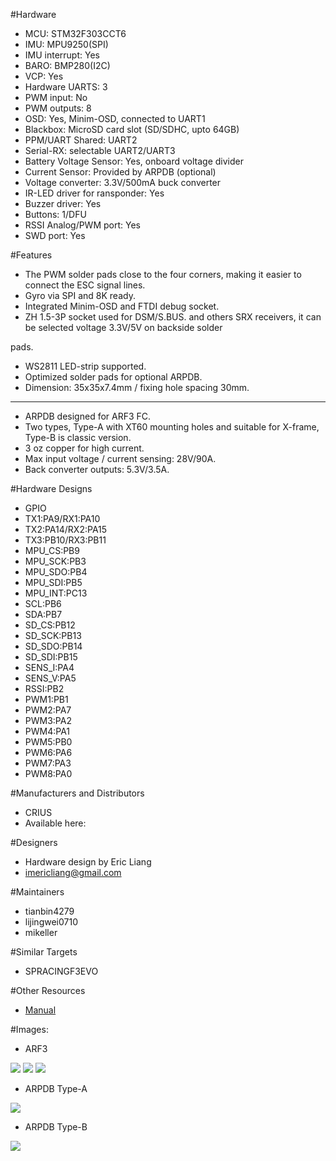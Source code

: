 #Hardware
  - MCU: STM32F303CCT6
  - IMU: MPU9250(SPI)
  - IMU interrupt: Yes
  - BARO: BMP280(I2C)
  - VCP: Yes
  - Hardware UARTS: 3
  - PWM input: No
  - PWM outputs: 8
  - OSD: Yes, Minim-OSD, connected to UART1
  - Blackbox: MicroSD card slot (SD/SDHC, upto 64GB)
  - PPM/UART Shared: UART2
  - Serial-RX: selectable UART2/UART3 
  - Battery Voltage Sensor: Yes, onboard voltage divider
  - Current Sensor: Provided by ARPDB (optional)
  - Voltage converter: 3.3V/500mA buck converter
  - IR-LED driver for ransponder: Yes
  - Buzzer driver: Yes
  - Buttons: 1/DFU
  - RSSI Analog/PWM port: Yes
  - SWD port: Yes


#Features
  - The PWM solder pads close to the four corners, making it easier to connect the ESC signal lines.
  - Gyro via SPI and 8K ready.
  - Integrated Minim-OSD and FTDI debug socket.
  - ZH 1.5-3P socket used for DSM/S.BUS. and others SRX receivers, it can be selected voltage 3.3V/5V on backside solder 

pads.
  - WS2811 LED-strip supported.
  - Optimized solder pads for optional ARPDB.
  - Dimension: 35x35x7.4mm / fixing hole spacing 30mm.

------------------------------------------------------------

  - ARPDB designed for ARF3 FC.
  - Two types, Type-A with XT60 mounting holes and suitable for X-frame, Type-B is classic version.
  - 3 oz copper for high current.
  - Max input voltage / current sensing: 28V/90A.
  - Back converter outputs: 5.3V/3.5A.


#Hardware Designs
  - GPIO
  - TX1:PA9/RX1:PA10
  - TX2:PA14/RX2:PA15
  - TX3:PB10/RX3:PB11
  - MPU_CS:PB9
  - MPU_SCK:PB3
  - MPU_SDO:PB4
  - MPU_SDI:PB5
  - MPU_INT:PC13
  - SCL:PB6
  - SDA:PB7
  - SD_CS:PB12
  - SD_SCK:PB13
  - SD_SDO:PB14
  - SD_SDI:PB15
  - SENS_I:PA4
  - SENS_V:PA5
  - RSSI:PB2
  - PWM1:PB1
  - PWM2:PA7
  - PWM3:PA2
  - PWM4:PA1
  - PWM5:PB0
  - PWM6:PA6
  - PWM7:PA3
  - PWM8:PA0


#Manufacturers and Distributors
  - CRIUS
  - Available here: 


#Designers
  - Hardware design by Eric Liang
  - imericliang@gmail.com


#Maintainers
  - tianbin4279
  - lijingwei0710
  - mikeller


#Similar Targets
  - SPRACINGF3EVO


#Other Resources
  - [Manual](https://dl.dropboxusercontent.com/u/584481/AIO_RACER_F3_Manual_D20160909.pdf)


#Images:

  - ARF3

![](https://dl.dropboxusercontent.com/u/584481/ARF3-2.jpg)
![](https://dl.dropboxusercontent.com/u/584481/ARF3-3.jpg)
![](https://dl.dropboxusercontent.com/u/584481/ARF3-4.jpg)

  - ARPDB Type-A

![](https://dl.dropboxusercontent.com/u/584481/ARPDB-A-2.jpg)

  - ARPDB Type-B

![](https://dl.dropboxusercontent.com/u/584481/ARPDB-B-2.jpg)